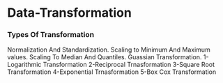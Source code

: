 <h1> Data-Transformation</h1>  

<h3> Types Of Transformation </h3>

Normalization And Standardization.
Scaling to Minimum And Maximum values.
Scaling To Median And Quantiles.
Guassian Transformation.
1-Logarithmic Transformation
2-Reciprocal Trnasformation
3-Square Root Transformation
4-Exponential Trnasformation
5-Box Cox Transformation

